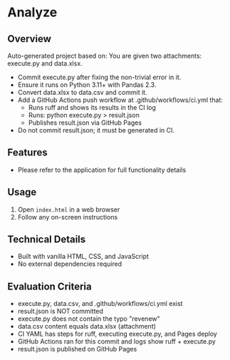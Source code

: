 # Analyze

## Overview
Auto-generated project based on: You are given two attachments: execute.py and data.xlsx.

- Commit execute.py after fixing the non-trivial error in it.
- Ensure it runs on Python 3.11+ with Pandas 2.3.
- Convert data.xlsx to data.csv and commit it.
- Add a GitHub Actions push workflow at .github/workflows/ci.yml that:
  - Runs ruff and shows its results in the CI log
  - Runs: python execute.py > result.json
  - Publishes result.json via GitHub Pages
- Do not commit result.json; it must be generated in CI.

## Features
- Please refer to the application for full functionality details

## Usage
1. Open `index.html` in a web browser
2. Follow any on-screen instructions

## Technical Details
- Built with vanilla HTML, CSS, and JavaScript
- No external dependencies required

## Evaluation Criteria
- execute.py, data.csv, and .github/workflows/ci.yml exist
- result.json is NOT committed
- execute.py does not contain the typo "revenew"
- data.csv content equals data.xlsx (attachment)
- CI YAML has steps for ruff, executing execute.py, and Pages deploy
- GitHub Actions ran for this commit and logs show ruff + execute.py
- result.json is published on GitHub Pages

